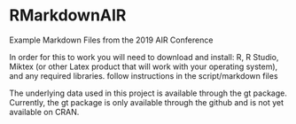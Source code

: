# RMarkdownAIR
Example Markdown Files from the 2019 AIR Conference

In order for this to work you will need to download and install:
R, R Studio, Miktex (or other Latex product that will work with your operating system), and any required libraries. 
follow instructions in the script/markdown files

The underlying data used in this project is available through the gt package. Currently, the gt package is only available through the github and is not yet available on CRAN.
